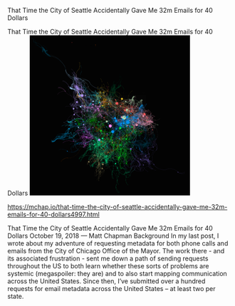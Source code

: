 That Time the City of Seattle Accidentally Gave Me 32m Emails for 40 Dollars

That Time the City of Seattle Accidentally Gave Me 32m Emails for 40 Dollars
![](../_resources/0650643478cb660cbf11ed69b671c062.png)

https://mchap.io/that-time-the-city-of-seattle-accidentally-gave-me-32m-emails-for-40-dollars4997.html

That Time the City of Seattle Accidentally Gave Me 32m Emails for 40 Dollars October 19, 2018 — Matt Chapman Background In my last post, I wrote about my adventure of requesting metadata for both phone calls and emails from the City of Chicago Office of the Mayor. The work there - and its associated frustration - sent me down a path of sending requests throughout the US to both learn whether these sorts of problems are systemic (megaspoiler: they are) and to also start mapping communication across the United States. Since then, I’ve submitted over a hundred requests for email metadata across the United States – at least two per state.